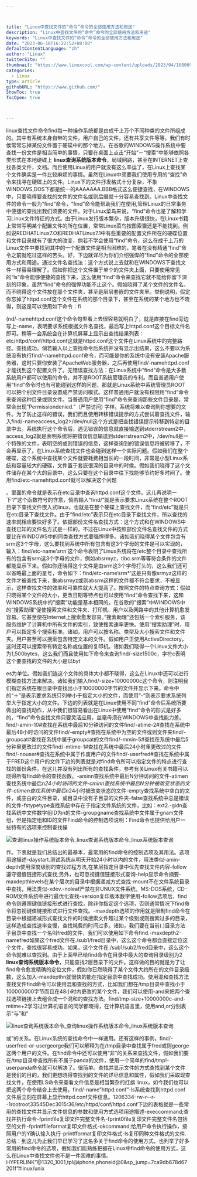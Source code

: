 ```yaml
---



title: "Linux中查找文件的“命令”命令的全部使用方法和用途"
description: "Linux中查找文件的“命令”命令的全部使用方法和用途"
keywords: "Linux中查找文件的“命令”命令的全部使用方法和用途"
date: "2023-06-18T16:22:52+08:00"
defaultContentLanguage: "zh"
author: "Linux"
twitterSite: ""
thumbnail: "https://www.linuxcool.com/wp-content/uploads/2023/04/1680696407350_1.jpg"
categories:
  - Linux
type: article
githubURL: "https://www.github.com/"
ShowToc: true
TocOpen: true



---
```


linux查找文件命令find每一种操作系统都是由成千上万个不同种类的文件所组成的。其中有系统本身自带的文件，用户自己的文件，还有共享文件等等。我们有时侯常常忘掉某份文件置于硬碟中的那个地方。在谷歌的WINDOWS操作系统中要查找一份文件是相当简单的事情，只要在桌面上点击“开始”－“搜索”中能够依照各类形式在本地硬碟上 **linux查询系统版本命令**，局域网路，甚至在INTERNET上查找各类文件，文档。而且使用Linux的用户就没有这么辛运了，在Linux上查找某个文件确实是一件比较麻烦的事情。虽然在Linux中须要我们使用专用的“查找”命令来找寻在硬碟上的文件。Linux下的文件抒发格式十分复杂，不象WINDOWS,DOS下都是统一的AAAAAAA.BBB格式这么便捷查找，在WINDOWS中，只要晓得要查找的文件的文件名或则后缀就十分容易查找到。Linux中查找文件的命令一般为“find”命令，“find”命令能帮助我们在使用,管理Linux的日常事务中便捷的查找出我们须要的文件。对于Linux菜鸟来说，“find”命令也是了解和学习Linux文件特征的方式。由于Linux发行版本繁杂，版本升级很快，在Linux书籍上常常写明某个配置文件的所在位置，常常Linux菜鸟按图索骥还是不能找到。例如说REDHATLinux7.O和REDHATLinux7.1中有些重要的配置文件所在的硬碟位置和文件目录就有了很大的改变，倘若不学会使用“find”命令，这么在成千上万的Linux文件中要找到其中的一个配置文件是相当困难的，笔者在没有精通“find”命令之前就吃过这样的苦头。好，下边就详尽为你们介绍强悍的“find”命令的全部使用方式和用途。通过文件名查找法：这个方式说上去就和在WINDOWS下查找文件一样容易理解了。假如你把这个文件置于单个的文件夹上面，只要使用常见的“ls”命令能够便捷的查找下来，这么使用“find”命令来查找它就不能给你留下深刻的印象，虽然“find”命令的强悍功能不止这个。假如晓得了某个文件的文件名，而不晓得这个文件放在那个文件夹，甚至是层层套嵌的文件夹里。举例说明，假定你忘掉了httpd.conf这个文件在系统的那个目录下，甚至在系统的某个地方也不晓得，则这是可以使用如下命令：fi

(nd/-namehttpd.conf这个命令句型看上去很容易就明白了，就是直接在find旁边写上-name，表明要求系统根据文件名查找，最后写上httpd.conf这个目标文件名即可。稍等一会系统会在计算机屏幕上显示出查找结果列表：etc/httpd/conf/httpd.conf这就是httpd.conf这个文件在Linux系统中的完整路径。查找成功。倘若输入以上查找命令后系统并没有显示出结果，这么不要以为系统没有执行find/-namehttpd.conf命令，而可能是你的系统中没有安装Apache服务器，这时只要你安装了ApacheWeb服务器，之后再使用find/-namehttpd.conf才能找到这个配置文件了。无错误查找方法：在Linux系统中“find”命令是大多数系统用户都可以使用的命令，并不是ROOT系统管理员的专利。而且普通用户使用“find”命令时也有可能碰到这样的问题，那就是Linux系统中系统管理员ROOT可以把个别文件目录设置成严禁访问模式。这样普通用户就没有权限用“find”命令来查询这种目录或则文件。当普通用户使用“find”命令来查询那些文件目录是，常常会出现”Permissiondenied.”（严禁访问) 字样。系统将难以查询到你想要的文件。为了防止这样的错误，我们而且使用转移错误提示的方式尝试着查找文件，输入find/-nameaccess_log2>/dev/null这个方式是把查找错误提示转移到特定的目录中去。系统执行这个命令后，遇见错误的信息就直接输送到stderrstream2中，access_log2就是表明系统将把错误信息输送到stderrstream2中，/dev/null是一个特殊的文件，表明空的或则错误的信息，这样查询到的错误信息将被转移了，不会再显示了。在Linux系统查找文件也会碰到这样一个实际问题。假如我们在整个硬碟，这个系统中查找某个文件就要耗费相当长的一段时间，非常是小型Linux系统和容量较大的硬碟，文件置于套嵌很深的目录中的时侯。假如我们晓得了这个文件储存在某个大的目录中，这么只要在这个目录中往下找能够节约好多时间了。使用find/etc-namehttpd.conf就可以解决这个问题

。里面的命令就是表示在etc目录中查询httpd.conf这个文件。这儿再说明一下“/”这个函数符号的含意，倘若输入“find/”就是表示要求Linux系统在整个ROOT目录下查找文件嵌入式linux，也就是在整个硬碟上查找文件，而“find/etc”就是只在etc目录下查找文件。由于“find/etc”表示只在etc目录下查找文件，所以查找的速率就相应要快好多了。依据部份文件名查找方式：这个方式和在WINDOWS中查找已知的文件名方式是一样的。不过在Linux中按照部份文件名查找文件的方式要比在WINDOWS中的同类查找方式要强悍得多。诸如我们晓得某个文件包含有srm这3个字母，这么要找到系统中所有包含有这3个字母的文件是可以实现的，输入：find/etc-name’*srm*’这个命令表明了Linux系统将在/etc整个目录中查找所有的包含有srm这3个字母的文件，例如absrmyz，tibc.srm等等符合条件的文件都能显示下来。假如你还晓得这个文件是由srm这3个字母打头的，这么我们还可以省略最上面的星号，命令如下：find/etc-name’srm*’这是只有像srmyz这样的文件才被查找下来，象absrmyz或则absrm这样的文件都不符合要求，不被显示，这样查找文件的效率和可靠性就大大提高了。按照文件的特点查询方式：假如只晓得某个文件的大小，更改日期等特点也可以使用“find”命令查找下来，这和WINDOWS系统中的”搜索”功能是基本相同的。在谷歌的”搜索”中WINDOWS中的”搜索助理”促使搜索文件和文件夹、打印机、用户以及网路中的其他计算机愈发容易。它甚至使在Internet上搜索愈发容易。”搜索助理”还包括一个索引服务，该服务维护了计算机中所有文件的索引，致使搜索速率更快。使用”搜索助理”时，用户可以指定多个搜索标准。诸如，用户可以按名称、类型及大小搜索文件和文件夹。用户甚至可以搜索包含特定文本的文件。假如用户正使用ActiveDirectory，这时还可以搜索带有特定名称或位置的复印机。诸如我们晓得一个Linux文件大小为1,500bytes，这么我们而且使用如下命令来查询find/-size1500c，字符c表明这个要查找的文件的大小是以byt

es为单位。假如我们连这个文件的具体大小都不晓得，这么在Linux中还可以进行模糊查找方法来解决。诸如我们输入find/-size+10000000c这个命令，则注明我们指定系统在根目录中查找出小于10000000字节的文件并显示下来。命令中的“＋”是表示要求系统只列举小于指定大小的文件，而使用“-”则表示要求系统列举大于指定大小的文件。下边的列表就是在Linux使用不同“find”命令后系统所要做出的查找动作，从中我们很容易看出在Linux中使用“find”命令的形式是好多的，“find”命令查找文件只要灵活应用，丝毫毋须在WINDOWS中查找能力差。find/-amin-10#查找在系统中最后10分钟访问的文件find/-atime-2#查找在系统中最后48小时访问的文件find/-empty#查找在系统中为空的文件或则文件夹find/-groupcat#查找在系统中属于groupcat的文件find/-mmin-5#查找在系统中最后5分钟里更改过的文件find/-mtime-1#查找在系统中最后24小时里更改过的文件find/-nouser#查找在系统中属于作废用户的文件find/-userfred#查找在系统中属于FRED这个用户的文件下边的列表就是对find命令所可以指定文件的特点进行查找的部份条件。在这儿并没有列出所有的查找条件，参考有关Linux有关书籍可以晓得所有find命令的查找函数。-aminn查找系统中最后N分钟访问的文件-atimen查找系统中最后n*24小时访问的文件-cminn查找系统中最后N分钟被改变状态的文件-ctimen查找系统中最后n*24小时被改变状态的文件-empty查找系统中空白的文件，或空白的文件目录，或目录中没有子目录的文件夹-false查找系统中总是错误的文件-fstypetype查找系统中存在于指定文件系统的文件，比如：ext2.-gidn查找系统中文件数字组ID为n的文件-groupgname查找系统中文件属于gnam文件组，但是指定组和ID的文件Find命令的控制选项说明：Find命令也提供给用户一些特有的选项来控制查找操

![查询linux操作系统版本命令_linux查询系统版本命令_linux系统版本查询](https://www.linuxcool.com/wp-content/uploads/2023/04/1680696407350_1.jpg)

作。下表就是我们总结出的最基本，最常用的find命令的控制选项及其用法。选项用途描述-daystart.测试系统从明天开始24小时以内的文件，用法类似-amin-depth使用深度级别的查找过程方法,在某层指定目录中优先查找文件内容-follow遵守键值链接形式查找;另外，也可忽视键值链接形式查询-help显示命令摘要-maxdepthlevels在某个层次的目录中根据递减方式查找-mount不在文件系统目录中查找，用法类似-xdev.-noleaf严禁在非UNUX文件系统，MS-DOS系统，CD-ROM文件系统中进行最优化查找-version复印版本数字使用-follow选项后，find命令则遵照键值链接形式进行查找，除非你指定这个选项，否则通常情况下find命令将忽视键值链接形式进行文件查找。-maxdepth选项的作用就是限制find命令在目录中根据递减形式查找文件的时侯搜索文件超过某个级别或则搜索过多的目录，这样造成查找速率变慢，查找耗费的时间过多。诸如，我们要在当前(.)目录方法子目录中查找一个名叫fred的文件，我们可以使用如下命令find.-maxdepth2-namefred如果这个fred文件在./sub1/fred目录中，这么这个命令都会直接定位这个文件，查找很容易成功。如果，这个文件在./sub1/sub2/fred目录中，这么这个命令就难以查找到。由于上面早已给find命令在目录中最大的查询目录级别为2 **linux查询系统版本命令**，只能查找2层目录下的文件。这样做的目的就是为了让find命令愈发精确的定位文件，假如你已然晓得了某个文件大约所在的文件目录级数，这么加入-maxdepthn就很快的能在指定目录中查找成功。使用混和查找方法查找文件find命令可以使用混和查找的方式，比如我们想在/tmp目录中查找小于100000000字节而且在48小时内更改的某个文件，我们可以使用-and来把两个查找选项链接上去组合成一个混和的查找方法。find/tmp-size+10000000c-and-mtime+2学习过计算机语言的同学都晓得，在计算机语言里，使用and,or分别表示“与”和“

![linux查询系统版本命令_查询linux操作系统版本命令_linux系统版本查询](https://www.linuxcool.com/wp-content/uploads/2023/04/1680696407350_2.png)

或”的关系。在Linux系统的查找命令中一样通用。还有这样的事例，find/-userfred-or-usergeorge我们可以解释为在/tmp目录中查找属于fred或则george这两个用户的文件。在find命令中还可以使用“非”的关系来查找文件，假如我们要在/tmp目录中查找所有不属于panda的文件，使用一个简单的find/tmp!-userpanda命令就可以解决了。很简单。查找并显示文件的方式查找到某个文件是我们的目的，我们更想晓得查找到的文件的详尽信息和属性，假如我们采取现查找文件，在使用LS命令来查看文件信息是相当繁杂的红旗 linux，如今我们也可以把这两个命令结合上去使用。find/-name”httpd.conf”-ls系统查找到httpd.conf文件后立刻在屏幕上显示httpd.conf文件信息。1206334-rw-r--r--1rootroot33545Dec3015:36/etc/httpd/conf/httpd.conf下边的表格就是一些常用的查找文件并显示文件信息的参数和使用方式选项用途描述-execcommand;查找并执行命令-fprintfile复印文件完整文件名-fprint0file复印文件完整文件名包括空的文件-fprintffileformat复印文件格式-okcommand;给用户命令执行操作，按照用户的Y确认输入执行-printfformat复印文件格式-ls复印同种文件格式的文件.总结：到这儿为止我们早已学习了这名多关于find命令的使用方式，也列举了好多常用的find命令的选项，假如我们能熟练把握在Linux中find命令的使用方式，这么在Linux中查找文件也不是一件困难的事情。HYPERLINK”@1320_1001,tpl@iphone,phoneid@0&sp_jump=7ca9db678d67201f”#linux/unix